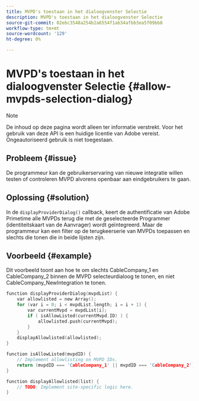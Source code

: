 ```yaml
---
title: MVPD's toestaan in het dialoogvenster Selectie
description: MVPD's toestaan in het dialoogvenster Selectie
source-git-commit: 02ebc3548a254b2a6554f1ab34afbb3ea5f09bb8
workflow-type: tm+mt
source-wordcount: '129'
ht-degree: 0%

---
```


# MVPD&#39;s toestaan in het dialoogvenster Selectie {#allow-mvpds-selection-dialog}

>[!NOTE]
>
>De inhoud op deze pagina wordt alleen ter informatie verstrekt. Voor het gebruik van deze API is een huidige licentie van Adobe vereist. Ongeautoriseerd gebruik is niet toegestaan.

## Probleem {#issue}

De programmeur kan de gebruikerservaring van nieuwe integratie willen testen of controleren MVPD alvorens openbaar aan eindgebruikers te gaan.

## Oplossing {#solution}

In de `displayProviderDialog()` callback, keert de authentificatie van Adobe Primetime alle MVPDs terug die met de geselecteerde Programmer (identiteitskaart van de Aanvrager) wordt geïntegreerd. Maar de programmeur kan een filter op de terugkeerserie van MVPDs toepassen en slechts die tonen die in beide lijsten zijn.

## Voorbeeld {#example}

Dit voorbeeld toont aan hoe te om slechts CableCompany_1 en CableCompany_2 binnen de MVPD selecteurdialoog te tonen, en niet CableCompany_NewIntegration te tonen.

```C
function displayProviderDialog(mvpdList) {
    var allowlisted = new Array();
    for (var i = 0; i < mvpdList.length; i = i + 1) {
        var currentMvpd = mvpdList[i];
        if ( isAllowListed(currentMvpd.ID) ) {
            allowlisted.push(currentMvpd);
        }
    }
    displayAllowlisted(allowlisted);
}

function isAllowListed(mvpdID) {
    // Implement allowlisting on MVPD IDs.
    return (mvpdID === 'CableCompany_1' || mvpdID === 'CableCompany_2');
}

function displayAllowlisted(list) {
    // TODO: Implement site-specific logic here.
}
```

<!--
**Related Information**
* [Prevent MVPDs from appearing in the Selection Dialog](/help/authentication/prevent-mvpd-selectn-dialog.md)
* **Code Samples**
* [Programmer integration guide](/help/authentication/programmer-integration-guide-overview.md)
-->
